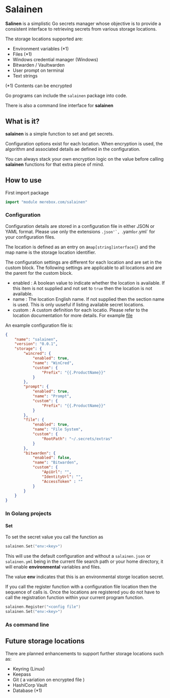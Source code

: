 # Salainen

**Salinen** is a simplistic Go secrets manager whose objective is to provide
a consistent interface to retrieving secrets from various storage locations.

The storage locations supported are:

* Environment variables (*1)
* Files (*1)
* Windows credential manager (Windows)
* Bitwarden / Vaultwarden
* User prompt on terminal
* Text strings

(*1) Contents can be encrypted

Go programs can include the ``salainen`` package into code.

There is also a command line interface for **salainen**

## What is it?

**salainen** is a simple function to set and get secrets.

Configuration options exist for each location.  When encryption is
used, the algorithm and associated details ae defined in the 
configuration.

You can always stack your own encryption logic on the value
before calling **salainen** functions for that extra piece
of mind.

## How to use

First import package

```go
import "module merebox.com/salainen"
```

### Configuration

Configuration details are stored in a configuration file in either
JSON or YAML format.  Please use only the extensions ``.json'`,
``.yaml`` or ``.yml` for your configuration files.


The location is defined as an entry on a``map[string]interface{}``
and the map name is the storage location identifier.

The configuration settings are different for each location and are set in
the custom block.  The following settings are applicable to all locations and are 
the parent for the custom block.  

* enabled : A boolean value to indicate whether the location is available.
  If this item is not supplied and not set to ``true`` then the location is not
  available.
* name : The location English name.  If not supplied then the section name is used.
  This is only uuseful if listing available secret locations.
* custom : A custom definition for each locatio.  Please refer to the location 
  documentation for more details.  For example [file](./src/file/README.md)


An example configuration file is:

```json
{
    "name": "salainen",
    "version": "0.0.1",
    "storage": {
        "wincred": {
            "enabled": true,
            "name": "WinCred",
            "custom": {
                "Prefix": "{{.ProductName}}"
            }
        },
        "prompt": {
            "enabled": true,
            "name": "Prompt",
            "custom": {
                "Prefix": "{{.ProductName}}"
            }
        },
        "file": {
            "enabled": true,
            "name": "File System",
            "custom": {
                "RootPath": "~/.secrets/extras"
            }
        },
        "bitwarden": {
            "enabled": false,
            "name": "Bitwarden",
            "custom": {
                "ApiUrl": "",
                "IdentityUrl": "",
                "AccessToken" : ""
            }
        }
    }
}
```



### In Golang projects


#### Set

To set the secret value you call the function as

```go
salainen.Set("env:<key>")
```

This will use the default configuration and without 
a ``salainen.json`` or ``salainen.yml`` being in the current file 
search path or your home directory, it will enable **environmental**
variables and files.

The value **env** indicates that this is an environmental 
storge location secret.

If you call the register function with a configuration file location
then the sequence of calls is.  Once the locations are registered
you do not have to call the registration function within your 
current program function.

```go
salainen.Register("<config file")
salainen.Set("env:<key>")
```

### As command line

## Future storage locations

There are planned enhancements to support further
storage locations such as:

* Keyring (Linux)
* Keepass
* Git ( a variation on encrypted file )
* HashiCorp Vault
* Database (*1)
